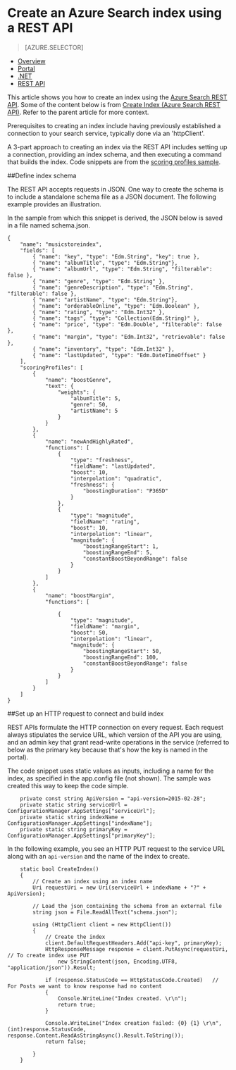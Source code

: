 <properties
	pageTitle="Create an Azure Search index using a REST API | Microsoft Azure | Hosted cloud search service"
	description="Create an index in code using the Azure Search and an HTTP REST API."
	services="search"
	documentationCenter=""
	authors="HeidiSteen"
	manager="mblythe"
	editor=""
    tags="azure-portal"/>

<tags
	ms.service="search"
	ms.devlang="rest-api"
	ms.workload="search"
	ms.topic="get-started-article"
	ms.tgt_pltfrm="na"
	ms.date="11/09/2015"
	ms.author="heidist"/>

# Create an Azure Search index using a REST API
> [AZURE.SELECTOR]
- [Overview](search-what-is-an-index.md)
- [Portal](search-create-index-portal.md)
- [.NET](search-create-index-dotnet.md)
- [REST API](search-create-index-rest-api.md)

This article shows you how to create an index using the [Azure Search REST API](https://msdn.microsoft.com/library/azure/dn798935.aspx). Some of the content below is from [Create Index (Azure Search REST API)](https://msdn.microsoft.com/library/azure/dn798941.aspx). Refer to the parent article for more context.

Prerequisites to creating an index include having previously established a connection to your search service, typically done via an 'httpClient'. 

A 3-part approach to creating an index via the REST API includes setting up a connection, providing an index schema, and then executing a command that builds the index. Code snippets are from the [scoring profiles sample](search-get-started-scoring-profiles.md).

##Define index schema

The REST API accepts requests in JSON. One way to create the schema is to include a standalone schema file as a JSON document. The following example provides an illustration. 

In the sample from which this snippet is derived, the JSON below is saved in a file named schema.json.

	{
	    "name": "musicstoreindex",
	    "fields": [
	        { "name": "key", "type": "Edm.String", "key": true },
	        { "name": "albumTitle", "type": "Edm.String"},
	        { "name": "albumUrl", "type": "Edm.String", "filterable": false },
	        { "name": "genre", "type": "Edm.String" },
	        { "name": "genreDescription", "type": "Edm.String", "filterable": false },
	        { "name": "artistName", "type": "Edm.String"},
	        { "name": "orderableOnline", "type": "Edm.Boolean" },
	        { "name": "rating", "type": "Edm.Int32" },
	        { "name": "tags", "type": "Collection(Edm.String)" },
	        { "name": "price", "type": "Edm.Double", "filterable": false },
	        { "name": "margin", "type": "Edm.Int32", "retrievable": false },
	        { "name": "inventory", "type": "Edm.Int32" },
	        { "name": "lastUpdated", "type": "Edm.DateTimeOffset" }
	    ],
	    "scoringProfiles": [
	        {
	            "name": "boostGenre",
	            "text": {
	                "weights": {
	                    "albumTitle": 5,
	                    "genre": 50,
	                    "artistName": 5
	                }
	            }
	        },
	        {
	            "name": "newAndHighlyRated",
	            "functions": [
	                {
	                    "type": "freshness",
	                    "fieldName": "lastUpdated",
	                    "boost": 10,
	                    "interpolation": "quadratic",
	                    "freshness": {
	                        "boostingDuration": "P365D"
	                    }
	                },
	                {
	                    "type": "magnitude",
	                    "fieldName": "rating",
	                    "boost": 10,
	                    "interpolation": "linear",
	                    "magnitude": {
	                        "boostingRangeStart": 1,
	                        "boostingRangeEnd": 5,
	                        "constantBoostBeyondRange": false
	                    }
	                }
	            ]
	        },
	        {
	            "name": "boostMargin",
	            "functions": [
	
	                {
	                    "type": "magnitude",
	                    "fieldName": "margin",
	                    "boost": 50,
	                    "interpolation": "linear",
	                    "magnitude": {
	                        "boostingRangeStart": 50,
	                        "boostingRangeEnd": 100,
	                        "constantBoostBeyondRange": false
	                    }
	                }
	            ]
	        }
	    ]
	}

##Set up an HTTP request to connect and build index

REST APIs formulate the HTTP connection on every request. Each request always stipulates the service URL, which version of the API you are using, and an admin key that grant read-write operations in the service (referred to below as the primary key because that's how the key is named in the portal). 

The code snippet uses static values as inputs, including a name for the index, as specified in the app.config file (not shown). The sample was created this way to keep the code simple.

        private const string ApiVersion = "api-version=2015-02-28";
        private static string serviceUrl = ConfigurationManager.AppSettings["serviceUrl"];
        private static string indexName = ConfigurationManager.AppSettings["indexName"];
        private static string primaryKey = ConfigurationManager.AppSettings["primaryKey"];

In the following example, you see an HTTP PUT request to the service URL along with an `api-version` and the name of the index to create.

        static bool CreateIndex()
        {
            // Create an index using an index name
            Uri requestUri = new Uri(serviceUrl + indexName + "?" + ApiVersion);

            // Load the json containing the schema from an external file
            string json = File.ReadAllText("schema.json");

            using (HttpClient client = new HttpClient())
            {
                // Create the index
                client.DefaultRequestHeaders.Add("api-key", primaryKey);
                HttpResponseMessage response = client.PutAsync(requestUri,        // To create index use PUT
                    new StringContent(json, Encoding.UTF8, "application/json")).Result;

                if (response.StatusCode == HttpStatusCode.Created)   // For Posts we want to know response had no content
                {
                    Console.WriteLine("Index created. \r\n");
                    return true;
                }

                Console.WriteLine("Index creation failed: {0} {1} \r\n", (int)response.StatusCode, response.Content.ReadAsStringAsync().Result.ToString());
                return false;

            }
        }